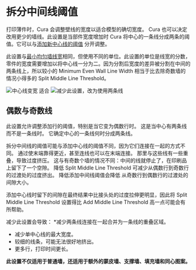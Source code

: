 拆分中间线阈值
====
打印薄件时，Cura 会调整壁线的宽度以适合模型的确切宽度。 Cura 也可以决定改用更少的墙线。此设置是当部件宽度增加时 Cura 将中心的一条线分成两条的阈值。它可以与[添加新中心线的阈值](wall_add_middle_threshold.md) 分开调整。

此设置与[最小均匀墙线宽](min_even_wall_line_width.md)相同，但使用不同的单位。此设置的单位是线宽的分数，零件的宽度需要增加以将中心线一分为二。因为分割后宽度的差异被分割在中间的两条线上，所以较小的 Minimum Even Wall Line Width 相当于比去除奇数墙的情况小得多的 Split Middle Line Threshold。

![中心线变宽 适合](../images/min_wall_line_width_0_34.png)
 ![减少此设置，改为使用两条线](../images/min_wall_line_width_even_0_1.png)

 偶数与奇数线
 ----
 此设置允许调整添加行的阈值，特别是当它变为偶数行时。 这是当中心有两条线而不是一条线时。 它确定中心的一条线何时分成两条线。

 拆分中间线的阈值可能与添加中心线的阈值不同，因为它们连接在一起的方式不同。 通过使末端靠得更近，甚至连线也可以在末端连接。 那里与这些线有一些重叠，导致过度挤压。 这与有奇数个墙的情况不同：中间的线就停止了，在印刷品上留下了一个空隙。 降低 Split Middle Line Threshold 可减少从偶数行到奇数行的过渡处的过度挤出。 降低添加中间线阈值会降低 从奇数行到偶数行的过渡处的间隙大小。

 添加中心线时留下的间隙在最终结果中比接头处的过度拉伸更明显，因此将 Split Middle Line Threshold 设置得比 Add Middle Line Threshold 高一点可能会有所帮助。

 减少此设置会导致：
 *减少两条线连接在一起合并为一条线的重叠区域。
 * 减少单中心线的最大宽度。
 * 较细的线条，可能无法很好地挤出。
 * 更多行，打印时间更长。

 **此设置不仅适用于普通墙，还适用于额外的蒙皮墙、支撑墙、填充墙和同心图案。**
<!--machine translation-->